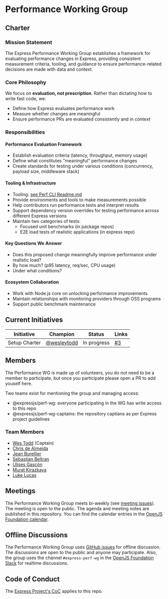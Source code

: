 # Performance Working Group

## Charter

### Mission Statement
The Express Performance Working Group establishes a framework for evaluating performance changes in Express, providing consistent measurement criteria, tooling, and guidance to ensure performance-related decisions are made with data and context.

### Core Philosophy
We focus on **evaluation, not prescription**. Rather than dictating how to write fast code, we:
- Define how Express evaluates performance work
- Measure whether changes are meaningful
- Ensure performance PRs are evaluated consistently and in context

### Responsibilities

#### Performance Evaluation Framework
- Establish evaluation criteria (latency, throughput, memory usage)
- Define what constitutes "meaningful" performance changes
- Create standards for testing under various conditions (concurrency, payload size, middleware stack)

#### Tooling & Infrastructure
- Tooling: [see Perf CLI Readme.md](./packages/cli/README.md)
- Provide environments and tools to make measurements possible
- Help contributors run performance tests and interpret results
- Support dependency version overrides for testing performance across different Express versions
- Maintain two categories of tests:
  - Focused unit benchmarks (in package repos)
  - E2E load tests of realistic applications (in express repo)

#### Key Questions We Answer
- Does this proposed change meaningfully improve performance under realistic load?
- By how much? (p95 latency, req/sec, CPU usage)
- Under what conditions?

#### Ecosystem Collaboration
- Work with Node.js core on unlocking performance improvements
- Maintain relationships with monitoring providers through OSS programs
- Support public benchmark maintenance

## Current Initiatives

| Initiative | Champion | Status | Links |
|------------|----------|--------|-------|
| Setup Charter | [@wesleytodd](https://github.com/wesleytodd) | In progress | [#3](https://github.com/expressjs/perf-wg/issues/3) |

## Members

The Performance WG is made up of volunteers, you do not need to be a member to participate, but once you participate
please open a PR to add youself here.

Two teams exist for mentioning the group and managing access:

- @expressjs/perf-wg: everyone participating in the WG has write access to this repo
- @expressjs/perf-wg-captains: the repository captians as per Express project guidelines

### Team Members

- [Wes Todd](https://github.com/wesleytodd) (Captain)
- [Chris de Almeida](https://github.com/ctcpip)
- [Jean Burellier](https://github.com/sheplu)
- [Sebastian Beltran](https://github.com/bjohansebas)
- [Ulises Gascón](https://github.com/ulisesGascon)
- [Murat Kirazkaya](https://github.com/GroophyLifefor)
- [Luke Lucas](https://github.com/O4FDev)

## Meetings

The Performance Working Group meets bi-weekly (see [meeting issues](https://github.com/expressjs/perf-wg/issues?q=is%3Aissue%20state%3Aopen%20label%3Ameeting)). The meeting is open to the public. The agenda and meeting notes
are published in this repository. You can find the calendar entries in the [OpenJS Foundation calendar](https://openjsf.org/collaboration).

## Offline Discussions

The Performance Working Group uses [GitHub issues](https://github.com/expressjs/perf-wg/issues) for offline discussion.
The discussions are open to the public and anyone may participate. Also, the group uses the channel `#express-perf-wg`
in the [OpenJS Foundation Slack](https://openjsf.org/collaboration) for realtime discussions.

## Code of Conduct

The [Express Project's CoC](https://github.com/expressjs/.github/blob/master/CODE_OF_CONDUCT.md) applies to this repo.

